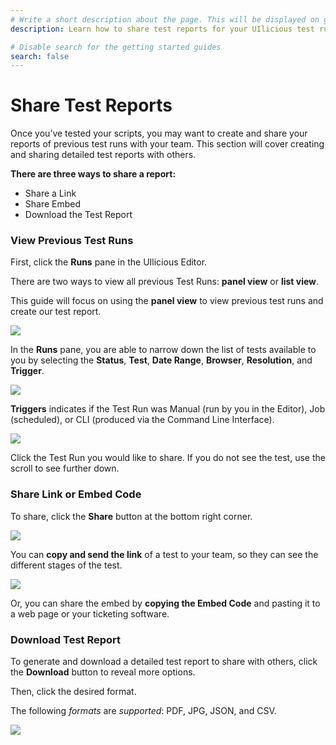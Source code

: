 ```yaml
---
# Write a short description about the page. This will be displayed on google search results.
description: Learn how to share test reports for your UIlicious test runs.

# Disable search for the getting started guides
search: false
---
```


# Share Test Reports

Once you’ve tested your scripts, you may want to create and share your reports of previous test runs with your team. This section will cover creating and sharing detailed test reports with others.

**There are three ways to share a report:**

* Share a Link
* Share Embed
* Download the Test Report

### View Previous Test Runs

First, click the **Runs** pane in the UIlicious Editor.

There are two ways to view all previous Test Runs: **panel view** or **list view**.

This guide will focus on using the **panel view** to view previous test runs and create our test report.

![](https://res.cloudinary.com/di7y5b6ed/image/upload/v1649890487/ui-licious/Share%20Reports/ShareReports-1.png)

In the **Runs** pane, you are able to narrow down the list of tests available to you by selecting the **Status**, **Test**, **Date Range**, **Browser**, **Resolution**, and **Trigger**.

![](https://res.cloudinary.com/di7y5b6ed/image/upload/v1649893747/ui-licious/Share%20Reports/ShareaReport-7.png)

**Triggers** indicates if the Test Run was Manual (run by you in the Editor), Job (scheduled), or CLI (produced via the Command Line Interface).

![](https://res.cloudinary.com/di7y5b6ed/image/upload/v1649891200/ui-licious/Share%20Reports/shareReport-2.gif)

Click the Test Run you would like to share. If you do not see the test, use the scroll to see further down.

### Share Link or Embed Code

To share, click the **Share** button at the bottom right corner.

![](https://res.cloudinary.com/di7y5b6ed/image/upload/v1649891960/ui-licious/Share%20Reports/ShareReport-3.png)

You can **copy and send the link** of a test to your team, so they can see the different stages of the test.

![](https://res.cloudinary.com/di7y5b6ed/image/upload/v1651173440/ui-licious/Share%20Reports/ShareAReport-4.png)

Or, you can share the embed by **copying the Embed Code** and pasting it to a web page or your ticketing software.



### Download Test Report

To generate and download a detailed test report to share with others, click the **Download** button to reveal more options.

Then, click the desired format.

The following _formats_ are _supported_: PDF, JPG, JSON, and CSV.

![](https://res.cloudinary.com/di7y5b6ed/image/upload/v1649893364/ui-licious/Share%20Reports/ShareaReport-6.png)
